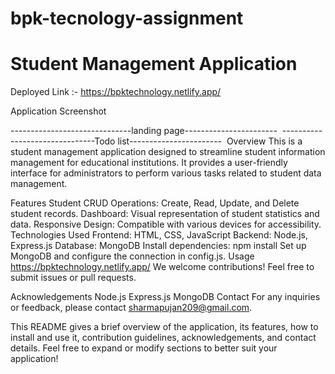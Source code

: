 # bpk-tecnology-assignment

<h1>Student Management Application</h1>

Deployed Link :- https://bpktechnology.netlify.app/

Application Screenshot

------------------------------landing page-----------------------
<img src="https://github.com/Pujansharma/bpk-tecnology-beckend/assets/113420172/aea3cdde-6f37-4e3c-a87a-dc9a2b5928ba" alt="">
-------------------------------Todo list-----------------------
<img src="https://github.com/Pujansharma/bpk-tecnology-beckend/assets/113420172/918427ef-d689-4232-b452-68da4078f5ef" alt="">
Overview
This is a student management application designed to streamline student information management for educational institutions. It provides a user-friendly interface for administrators to perform various tasks related to student data management.


Features
Student CRUD Operations: Create, Read, Update, and Delete student records.
Dashboard: Visual representation of student statistics and data.
Responsive Design: Compatible with various devices for accessibility.
Technologies Used
Frontend: HTML, CSS, JavaScript
Backend: Node.js, Express.js
Database: MongoDB
Install dependencies: npm install
Set up MongoDB and configure the connection in config.js.
Usage
https://bpktechnology.netlify.app/
We welcome contributions! Feel free to submit issues or pull requests.

Acknowledgements
Node.js
Express.js
MongoDB
Contact
For any inquiries or feedback, please contact sharmapujan209@gmail.com.


This README gives a brief overview of the application, its features, how to install and use it, contribution guidelines, acknowledgements, and contact details. Feel free to expand or modify sections to better suit your application!
